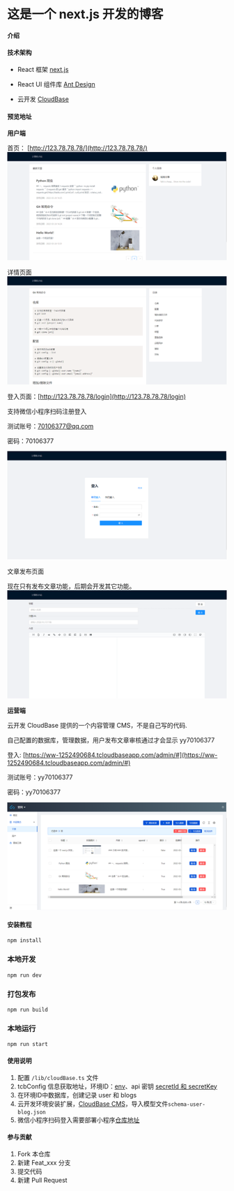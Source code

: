 # 这是一个 next.js 开发的博客

#### 介绍

#### 技术架构

- React 框架 [next.js](https://nextjs.org/)

- React UI 组件库 [Ant Design](https://ant.design/)

- 云开发 [CloudBase](https://cloudbase.net/)

#### 预览地址

**用户端**

首页： [http://123.78.78.78/](http://123.78.78.78/)
![首页.png](images\kMLhy9h4ID4lm8E0afyL4eEklaRaeH6D_.png)

详情页面
![详情页面.png](images\EYVo_tAzlxmj1D0uZhKmfcEa51G645zh_.png)

登入页面：[http://123.78.78.78/login](http://123.78.78.78/login)

支持微信小程序扫码注册登入

测试账号：70106377@qq.com 

密码：70106377

![登入页面.png](images\K-GO0Rn6_US_KqyX9r8ZqgA9Rqbf10Lr_.png)


文章发布页面

现在只有发布文章功能，后期会开发其它功能。
![文章发布页面.png](images\hgdVP936J8tC8W4w-4-SZt3cbUe05dqN_.png)

**运营端**

云开发 CloudBase 提供的一个内容管理 CMS，不是自己写的代码.

自己配置的数据库，管理数据，用户发布文章审核通过才会显示 yy70106377

登入: [https://ww-1252490684.tcloudbaseapp.com/admin/#](https://ww-1252490684.tcloudbaseapp.com/admin/#)

测试账号：yy70106377 

密码：yy70106377

![运营.png](images\Wc9ljM0jU5SgExrDIlEpjvSQspM2sUKO_.png)


#### 安装教程

```
npm install
```

### 本地开发
```
npm run dev
```

### 打包发布
```
npm run build
```

### 本地运行
```
npm run start
```

#### 使用说明

1.  配置 `/lib/cloudBase.ts` 文件
2.  tcbConfig 信息获取地址，环境ID：[env](https://console.cloud.tencent.com/tcb)、api 密钥 [secretId 和 secretKey ](https://console.cloud.tencent.com/cam/capi)
3.  在环境ID中数据库，创建记录 user 和 blogs
4. 云开发环境安装扩展，[CloudBase CMS](https://docs.cloudbase.net/cms/intro)，导入模型文件`schema-user-blog.json`
5. 微信小程序扫码登入需要部署小程序[仓库地址](https://github.com/hzjsj/wx-blogs.git)

#### 参与贡献

1.  Fork 本仓库
2.  新建 Feat_xxx 分支
3.  提交代码
4.  新建 Pull Request


